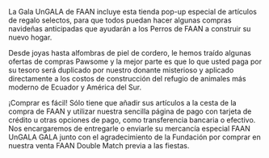 La Gala UnGALA de FAAN incluye esta tienda pop-up especial de artículos de regalo selectos, para que todos puedan hacer algunas compras navideñas anticipadas que ayudarán a los Perros de FAAN a construir su nuevo hogar.

Desde joyas hasta alfombras de piel de cordero, le hemos traído algunas ofertas de compras Pawsome y la mejor parte es que lo que usted paga por su tesoro será duplicado por nuestro donante misterioso y aplicado directamente a los costos de construcción del refugio de animales más moderno de Ecuador y América del Sur.

¡Comprar es fácil! Sólo tiene que añadir sus artículos a la cesta de la compra de FAAN y utilizar nuestra sencilla página de pago con tarjeta de crédito u otras opciones de pago, como transferencia bancaria o efectivo. Nos encargaremos de entregarle o enviarle su mercancía especial FAAN UnGALA GALA junto con el agradecimiento de la Fundación por comprar en nuestra venta FAAN Double Match previa a las fiestas.

